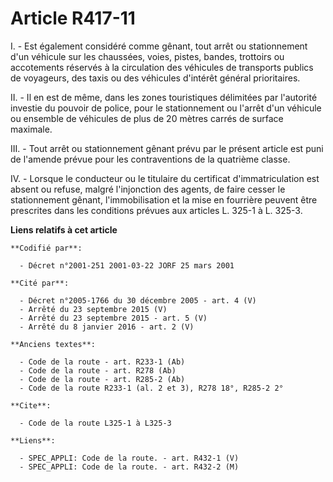 # Article R417-11

I. - Est également considéré comme gênant, tout arrêt ou stationnement d'un véhicule sur les chaussées, voies, pistes,
bandes, trottoirs ou accotements réservés à la circulation des véhicules de transports publics de voyageurs, des taxis ou des
véhicules d'intérêt général prioritaires.

II. - Il en est de même, dans les zones touristiques délimitées par l'autorité investie du pouvoir de police, pour le
stationnement ou l'arrêt d'un véhicule ou ensemble de véhicules de plus de 20 mètres carrés de surface maximale.

III. - Tout arrêt ou stationnement gênant prévu par le présent article est puni de l'amende prévue pour les contraventions de
la quatrième classe.

IV. - Lorsque le conducteur ou le titulaire du certificat d'immatriculation est absent ou refuse, malgré l'injonction des
agents, de faire cesser le stationnement gênant, l'immobilisation et la mise en fourrière peuvent être prescrites dans les
conditions prévues aux articles L. 325-1 à L. 325-3.

**Liens relatifs à cet article**

	**Codifié par**:

	  - Décret n°2001-251 2001-03-22 JORF 25 mars 2001

	**Cité par**:

	  - Décret n°2005-1766 du 30 décembre 2005 - art. 4 (V)
	  - Arrêté du 23 septembre 2015 (V)
	  - Arrêté du 23 septembre 2015 - art. 5 (V)
	  - Arrêté du 8 janvier 2016 - art. 2 (V)

	**Anciens textes**:

	  - Code de la route - art. R233-1 (Ab)
	  - Code de la route - art. R278 (Ab)
	  - Code de la route - art. R285-2 (Ab)
	  - Code de la route R233-1 (al. 2 et 3), R278 18°, R285-2 2°

	**Cite**:

	  - Code de la route L325-1 à L325-3

	**Liens**:

	  - SPEC_APPLI: Code de la route. - art. R432-1 (V)
	  - SPEC_APPLI: Code de la route. - art. R432-2 (M)
